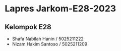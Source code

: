 # Lapres Jarkom-E28-2023
## Kelompok E28
- Shafa Nabilah Hanin / 5025211222
- Nizam Hakim Santoso / 5025211209
